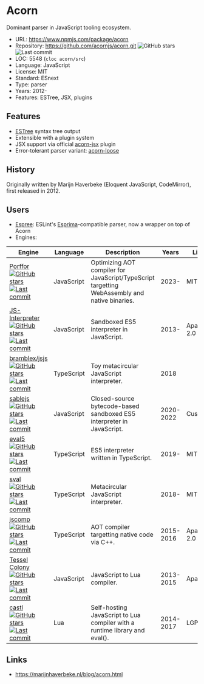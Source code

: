 # Acorn

Dominant parser in JavaScript tooling ecosystem.

* URL:        https://www.npmjs.com/package/acorn
* Repository: https://github.com/acornjs/acorn.git <img src="https://img.shields.io/github/stars/acornjs/acorn?label=&style=flat-square" alt="GitHub stars" title="GitHub stars"><img src="https://img.shields.io/github/last-commit/acornjs/acorn?label=&style=flat-square" alt="Last commit" title="Last commit">
* LOC:        5548 (`cloc acorn/src`)
* Language:   JavaScript
* License:    MIT
* Standard:   ESnext
* Type:       parser
* Years:      2012-
* Features:   ESTree, JSX, plugins

## Features

* [ESTree](https://github.com/estree/estree) syntax tree output
* Extensible with a plugin system
* JSX support via official [acorn-jsx](https://github.com/acornjs/acorn-jsx) plugin
* Error-tolerant parser variant: [acorn-loose](https://github.com/acornjs/acorn/tree/master/acorn-loose)

## History

Originally written by Marijn Haverbeke (Eloquent JavaScript, CodeMirror), first released in 2012.

## Users

* [Espree](espree.md): ESLint's [Esprima](esprima.md)-compatible parser, now a wrapper on top of Acorn
* Engines:

<!-- update.py: format_table([r for r in data if 'acorn' in r.get('parser', '').lower()], columns={'Engine': 'engine_link', 'Language': 'language_abbr', 'Description': 'summary', 'Years': 'years', 'License': 'license_abbr'}) -->
| Engine | Language | Description | Years | License |
|---|---|---|---|---|
| [Porffor](porffor.md)<br>[<img src="https://img.shields.io/github/stars/CanadaHonk/porffor?label=&style=flat-square" alt="GitHub stars" title="GitHub stars"><img src="https://img.shields.io/github/last-commit/CanadaHonk/porffor?label=&style=flat-square" alt="Last commit" title="Last commit">](https://github.com/CanadaHonk/porffor) | JavaScript | Optimizing AOT compiler for JavaScript/TypeScript targetting WebAssembly and native binaries. | 2023- | MIT |
| [JS-Interpreter](js-interpreter.md)<br>[<img src="https://img.shields.io/github/stars/NeilFraser/JS-Interpreter?label=&style=flat-square" alt="GitHub stars" title="GitHub stars"><img src="https://img.shields.io/github/last-commit/NeilFraser/JS-Interpreter?label=&style=flat-square" alt="Last commit" title="Last commit">](https://github.com/NeilFraser/JS-Interpreter) | JavaScript | Sandboxed ES5 interpreter in JavaScript. | 2013- | Apache-2.0 |
| [bramblex/jsjs](bramblex-jsjs.md)<br>[<img src="https://img.shields.io/github/stars/bramblex/jsjs?label=&style=flat-square" alt="GitHub stars" title="GitHub stars"><img src="https://img.shields.io/github/last-commit/bramblex/jsjs?label=&style=flat-square" alt="Last commit" title="Last commit">](https://github.com/bramblex/jsjs) | TypeScript | Toy metacircular JavaScript interpreter. | 2018 |  |
| [sablejs](sablejs.md)<br>[<img src="https://img.shields.io/github/stars/sablejs/sablejs?label=&style=flat-square" alt="GitHub stars" title="GitHub stars"><img src="https://img.shields.io/github/last-commit/sablejs/sablejs?label=&style=flat-square" alt="Last commit" title="Last commit">](https://github.com/sablejs/sablejs) | JavaScript | Closed-source bytecode-based sandboxed ES5 interpreter in JavaScript. | 2020-2022 | Custom |
| [eval5](eval5.md)<br>[<img src="https://img.shields.io/github/stars/bplok20010/eval5?label=&style=flat-square" alt="GitHub stars" title="GitHub stars"><img src="https://img.shields.io/github/last-commit/bplok20010/eval5?label=&style=flat-square" alt="Last commit" title="Last commit">](https://github.com/bplok20010/eval5) | TypeScript | ES5 interpreter written in TypeScript. | 2019- | MIT |
| [sval](sval.md)<br>[<img src="https://img.shields.io/github/stars/Siubaak/sval?label=&style=flat-square" alt="GitHub stars" title="GitHub stars"><img src="https://img.shields.io/github/last-commit/Siubaak/sval?label=&style=flat-square" alt="Last commit" title="Last commit">](https://github.com/Siubaak/sval) | TypeScript | Metacircular JavaScript interpreter. | 2018- | MIT |
| [jscomp](jscomp.md)<br>[<img src="https://img.shields.io/github/stars/tmikov/jscomp?label=&style=flat-square" alt="GitHub stars" title="GitHub stars"><img src="https://img.shields.io/github/last-commit/tmikov/jscomp?label=&style=flat-square" alt="Last commit" title="Last commit">](https://github.com/tmikov/jscomp) | TypeScript | AOT compiler targetting native code via C++. | 2015-2016 | Apache-2.0 |
| [Tessel Colony](tessel-colony.md)<br>[<img src="https://img.shields.io/github/stars/tessel/colony-compiler?label=&style=flat-square" alt="GitHub stars" title="GitHub stars"><img src="https://img.shields.io/github/last-commit/tessel/colony-compiler?label=&style=flat-square" alt="Last commit" title="Last commit">](https://github.com/tessel/colony-compiler) | JavaScript | JavaScript to Lua compiler. | 2013-2015 | Apache/MIT |
| [castl](castl.md)<br>[<img src="https://img.shields.io/github/stars/PaulBernier/castl?label=&style=flat-square" alt="GitHub stars" title="GitHub stars"><img src="https://img.shields.io/github/last-commit/PaulBernier/castl?label=&style=flat-square" alt="Last commit" title="Last commit">](https://github.com/PaulBernier/castl) | Lua | Self-hosting JavaScript to Lua compiler with a runtime library and eval(). | 2014-2017 | LGPL-3.0+ |
<!-- end of generated table (9 rows) -->

## Links

* https://marijnhaverbeke.nl/blog/acorn.html
